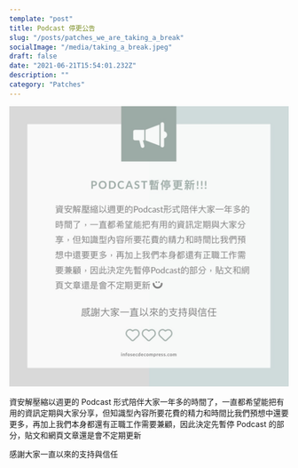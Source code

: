 ```yaml
---
template: "post"
title: Podcast 停更公告
slug: "/posts/patches_we_are_taking_a_break"
socialImage: "/media/taking_a_break.jpeg"
draft: false
date: "2021-06-21T15:54:01.232Z"
description: ""
category: "Patches"
---
```


![](/media/taking_a_break.jpeg)

資安解壓縮以週更的 Podcast 形式陪伴大家一年多的時間了，一直都希望能把有用的資訊定期與大家分享，但知識型內容所要花費的精力和時間比我們預想中還要更多，再加上我們本身都還有正職工作需要兼顧，因此決定先暫停 Podcast 的部分，貼文和網頁文章還是會不定期更新

感謝大家一直以來的支持與信任
